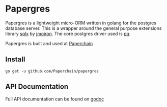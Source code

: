 # Papergres
Papergres is a lightweight micro-ORM written in golang for the postgres database server. This is a wrapper around the general purpose extensions library [sqlx](https://github.com/jmoiron/sqlx) by [jmoiron](https://github.com/jmoiron). The core postgres driver used is [pq](https://github.com/lib/pq). 

Papergres is built and used at [Paperchain](https://paperchain.io)

## Install
`go get -u github.com/Paperchain/papergres`

## API Documentation 
Full API documentation can be found on [godoc](https://godoc.org/github.com/Paperchain/papergres)

